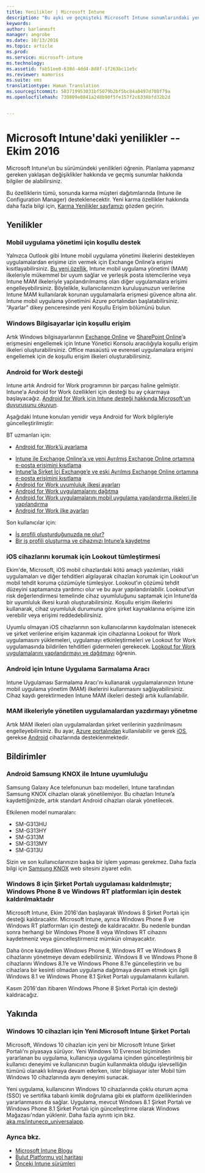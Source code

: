 ```yaml
---
title: Yenilikler | Microsoft Intune
description: "Bu ayki ve geçmişteki Microsoft Intune sunumlarındaki yenilikleri öğrenin"
keywords: 
author: barlanmsft
manager: angrobe
ms.date: 10/13/2016
ms.topic: article
ms.prod: 
ms.service: microsoft-intune
ms.technology: 
ms.assetid: fab51ee0-638d-4dd4-8d8f-1f263bc11e5c
ms.reviewer: mamoriss
ms.suite: ems
translationtype: Human Translation
ms.sourcegitcommit: 503719953031bf5079b2bf5bc84a0497d708f79a
ms.openlocfilehash: 730809e0841a248b90f5fe157f2c6338bfd32b2d


---
```

# Microsoft Intune'daki yenilikler -- Ekim 2016
Microsoft Intune’un bu sürümündeki yenilikleri öğrenin. Planlama yapmanız gereken yaklaşan değişiklikler hakkında ve geçmiş sunumlar hakkında bilgiler de alabilirsiniz.

Bu özelliklerin tümü, sonunda karma müşteri dağıtımlarında (Intune ile Configuration Manager) desteklenecektir. Yeni karma özellikler hakkında daha fazla bilgi için, [Karma Yenilikler sayfamızı](https://technet.microsoft.com/library/mt718155.aspx) gözden geçirin.
<!---@Barry, the above blurb stays in each version, but make sure Tyler signs off each time. Also, remember to set the ms.date in the metadata to the sprint release. --->

## Yenilikler

### Mobil uygulama yönetimi için koşullu destek
Yalnızca Outlook gibi Intune mobil uygulama yönetimi ilkelerini destekleyen uygulamalardan erişime izin vermek için Exchange Online’a erişimi kısıtlayabilirsiniz. [Bu yeni özellik](/intune/deploy-use/allow-policy-managed-apps-access-to-o365), Intune mobil uygulama yönetimi (MAM) ilkeleriyle mükemmel bir uyum sağlar ve yerleşik posta istemcilerine veya Intune MAM ilkeleriyle yapılandırılmamış olan diğer uygulamalara erişimi engelleyebilirsiniz. Böylelikle, kullanıcılarınızın kuruluşunuzun verilerine Intune MAM kullanılarak korunan uygulamalarla erişmesi güvence altına alır. Intune mobil uygulama yönetimini Azure portalından başlatabilirsiniz. “Ayarlar” dikey penceresinde yeni Koşullu Erişim bölümünü bulun.

### Windows Bilgisayarlar için koşullu erişim
Artık Windows bilgisayarlarının [Exchange Online](/intune/deploy-use/restrict-access-to-exchange-online-with-microsoft-intune) ve [SharePoint Online](/intune/deploy-use/restrict-access-to-sharepoint-online-with-microsoft-intune)’a erişmesini engellemek için Intune Yönetici Konsolu aracılığıyla koşullu erişim ilkeleri oluşturabilirsiniz. Office masaüstü ve evrensel uygulamalara erişimi engellemek için de koşullu erişim ilkeleri oluşturabilirsiniz.

### Android for Work desteği
Intune artık Android for Work programının bir parçası haline gelmiştir. Intune'a Android for Work özellikleri için desteği bu ay çıkarmaya başlayacağız.
[Android for Work için Intune desteği hakkında Microsoft'un duyurusunu okuyun](https://blogs.technet.microsoft.com/enterprisemobility/2016/09/12/microsoft-intune-support-for-android-for-work/).

Aşağıdaki Intune konuları yenidir veya Android for Work bilgileriyle güncelleştirilmiştir:

BT uzmanları için:
- [Android for Work’ü ayarlama](/intune/deploy-use/set-up-android-for-work)
<!--- [Nathan Bigman's resource access topics]()-->
- [Intune ile Exchange Online’a ve yeni Ayrılmış Exchange Online ortamına e-posta erişimini kısıtlama](/intune/deploy-use/restrict-access-to-exchange-online-with-microsoft-intune)
- [Intune’la Şirket İçi Exchange’e ve eski Ayrılmış Exchange Online ortamına e-posta erişimini kısıtlama](/intune/deploy-use/restrict-access-to-exchange-onpremises-with-microsoft-intune)
- [Android for Work uyumluluk ilkesi ayarları](/intune/deploy-use/afw-compliance-policy-settings-in-microsoft-intune)
- [Android for Work uygulamalarını dağıtma](/intune/deploy-use/android-for-work-apps)
- [Android for Work uygulamalarını mobil uygulama yapılandırma ilkeleri ile yapılandırma](/intune/deploy-use/afw-app-configuration-policy)
- [Android for Work ilke ayarları](/intune/deploy-use/android-for-work-policy-settings-in-microsoft-intune)

Son kullanıcılar için:
- [İş profili oluşturduğunuzda ne olur?](/intune/enduser/what-happens-when-you-create-a-work-profile-android)
- [Bir iş profili oluşturma ve cihazınızı Intune’a kaydetme](/intune/enduser/create-a-work-profile-and-enroll-your-device-in-intune-android)

### iOS cihazlarını korumak için Lookout tümleştirmesi
Ekim'de, Microsoft, iOS mobil cihazlardaki kötü amaçlı yazılımları, riskli uygulamaları ve diğer tehditleri algılayarak cihazları korumak için Lookout'un mobil tehdit koruma çözümüyle tümleşiyor. Lookout’ın çözümü tehdit düzeyini saptamanıza yardımcı olur ve bu ayar yapılandırılabilir. Lookout’un risk değerlendirmesi temelinde cihaz uyumluluğunu saptamak için Intune’da bir uyumluluk ilkesi kuralı oluşturabilirsiniz. Koşullu erişim ilkelerini kullanarak, cihaz uyumluluk durumuna göre şirket kaynaklarına erişime izin verebilir veya erişimi reddedebilirsiniz.

Uyumlu olmayan iOS cihazlarının son kullanıcılarının kaydolmaları istenecek ve şirket verilerine erişim kazanmak için cihazlarına Lookout for Work uygulamasını yüklemeleri, uygulamayı etkinleştirmeleri ve Lookout for Work uygulamasında bildirilen tehditleri gidermeleri gerekecek. [Lookout for Work uygulamalarını yapılandırmayı ve dağıtmayı](/intune/deploy-use/configure-and-deploy-lookout-for-work-apps) öğrenin.
<!--TFS 1319493-->

<!--### New Microsoft Intune Company Portal available for Windows 10 devices
Microsoft is releasing a new [Microsoft Intune Company Portal for Windows 10 devices](https://go.microsoft.com/fwlink/?linkid=830663). This app, which leverages the new Windows 10 Universal format, will provide the user with an updated user experience within the app and identical experiences across all Windows 10 devices, PC and Mobile alike, while still enabling all the same functionality that they are using today.

The new app will also allow users to leverage additional platform features like single sign-on (SSO) and certificate-based authentication on Windows 10 devices. The app will be made available as an upgrade to the existing Windows 8.1 Company Portal and Windows Phone 8.1 Company Portal installs from the Windows Store.-->

### Android için Intune Uygulama Sarmalama Aracı
Intune Uygulaması Sarmalama Aracı'nı kullanarak uygulamalarınızın Intune mobil uygulama yönetim (MAM) ilkelerini kullanmasını sağlayabilirsiniz. Cihaz kaydı gerektirmeden Intune MAM ilkeleri desteği artık kullanılabilir.

### MAM ilkeleriyle yönetilen uygulamalardan yazdırmayı yönetme
Artık MAM ilkeleri olan uygulamalardan şirket verilerinin yazdırılmasını engelleyebilirsiniz. Bu ayar, [Azure portalından](/Intune/deploy-use/create-and-deploy-mobile-app-management-policies-with-microsoft-intune) kullanılabilir ve gerek [iOS](/Intune/deploy-use/ios-mam-policy-settings), gerekse [Android](/Intune/deploy-use/android-mam-policy-settings) cihazlarında desteklenmektedir.
<!--TFS 1014328-->

## Bildirimler

### Android Samsung KNOX ile Intune uyumluluğu
Samsung Galaxy Ace telefonunun bazı modelleri, Intune tarafından Samsung KNOX cihazları olarak yönetilemiyor. Bu cihazları Intune’a kaydettiğinizde, artık standart Android cihazları olarak yönetilecek.

Etkilenen model numaraları:

* SM-G313HU
* SM-G313HY
* SM-G313M
* SM-G313MY
* SM-G313U

Sizin ve son kullanıcılarınızın başka bir işlem yapması gerekmez. Daha fazla bilgi için [Samsung KNOX](https://www.samsungknox.com) web sitesini ziyaret edin.

### Windows 8 için Şirket Portalı uygulaması kaldırılmıştır; Windows Phone 8 ve Windows RT platformları için destek kaldırılmaktadır
Microsoft Intune, Ekim 2016'dan başlayarak Windows 8 Şirket Portalı için desteği kaldıracaktır. Microsoft Intune, ayrıca Windows Phone 8 ve Windows RT platformları için desteği de kaldıracaktır. Bu nedenle bundan sonra herhangi bir Windows Phone 8 veya Windows RT cihazını kaydetmeniz veya güncelleştirmeniz mümkün olmayacaktır.

Daha önce kaydedilen Windows Phone 8, Windows RT ve Windows 8 cihazlarını yönetmeye devam edebilirsiniz. Windows 8 ve Windows Phone 8 cihazlarını Windows 8.1’e ve Windows Phone 8.1’e güncelleştirin ve bu cihazlara bir kesinti olmadan uygulama dağıtmaya devam etmek için ilgili Windows 8.1 ve Windows Phone 8.1 Şirket Portalı uygulamalarını kullanın.

Kasım 2016'dan itibaren Windows Phone 8 Şirket Portalı için desteği kaldıracağız.
<!--TFS 1255391-->

## Yakında

### Windows 10 cihazları için Yeni Microsoft Intune Şirket Portalı
Microsoft, Windows 10 cihazları için yeni bir Microsoft Intune Şirket Portalı'nı piyasaya sürüyor. Yeni Windows 10 Evrensel biçiminden yararlanan bu uygulama, kullanıcıya uygulama içinden güncelleştirilmiş bir kullanıcı deneyimi ve kullanıcının bugün kullanmakta olduğu işlevselliğin tümünü olanaklı kılmaya devam ederken, ister bilgisayar ister Mobil tüm Windows 10 cihazlarında aynı deneyimi sunacak.

Yeni uygulama, kullanıcının Windows 10 cihazlarında çoklu oturum açma (SSO) ve sertifika tabanlı kimlik doğrulama gibi ek platform özelliklerinden yararlanmasını da sağlar. Uygulama, mevcut Windows 8.1 Şirket Portalı ve Windows Phone 8.1 Şirket Portalı için güncelleştirme olarak Windows Mağazası'ndan yüklenir. Daha fazla ayrıntı için bkz. [aka.ms/intunecp_universalapp](http://aka.ms/intunecp_universalapp).
<!--TFS 1016502-->

### Ayrıca bkz.
* [Microsoft Intune Blogu](http://go.microsoft.com/fwlink/?LinkID=273882)
* [Bulut Platformu yol haritası](http://www.microsoft.com/en-us/server-cloud/roadmap/Indevelopment.aspx?TabIndex=0&dropValue=Intune)
* [Önceki Intune sürümleri](previous-intune-releases.md)



<!--HONumber=Oct16_HO3-->


